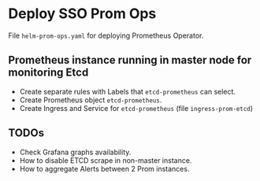 # Deploy SSO Prom Ops

File `helm-prom-ops.yaml` for deploying Prometheus Operator.

## Prometheus instance running in master node for monitoring Etcd

- Create separate rules with Labels that `etcd-prometheus` can select.
- Create Prometheus object `etcd-prometheus`.
- Create Ingress and Service for `etcd-prometheus` (file `ingress-prom-etcd`)

## TODOs

- Check Grafana graphs availability.
- How to disable ETCD scrape in non-master instance.
- How to aggregate Alerts between 2 Prom instances.
